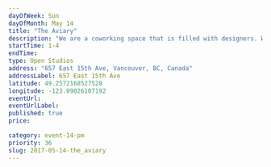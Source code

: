 ```yaml
---
dayOfWeek: Sun
dayOfMonth: May 14
title: "The Aviary"
description: "We are a coworking space that is filled with designers. We will have some members' work on display, snacks and drinks, and possibly some projections. Find us We are beside Matchstick Coffee by Fraser + Kingsway."
startTime: 1-4
endTime: 
type: Open Studios
address: "657 East 15th Ave, Vancouver, BC, Canada"
addressLabel: 657 East 15th Ave
latitude: 49.2572168527528
longitude: -123.09026107192
eventUrl: 
eventUrlLabel: 
published: true
price: 

category: event-14-pm
priority: 36
slug: 2017-05-14-the_aviary
---
```

